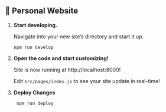 ## 🚀 Personal Website

1.  **Start developing.**

    Navigate into your new site’s directory and start it up.

    ```shell
    npm run develop
    ```

2.  **Open the code and start customizing!**

    Site is now running at http://localhost:8000!

    Edit `src/pages/index.js` to see your site update in real-time!

3. **Deploy Changes**
   ```shell
    npm run deploy
    ```
